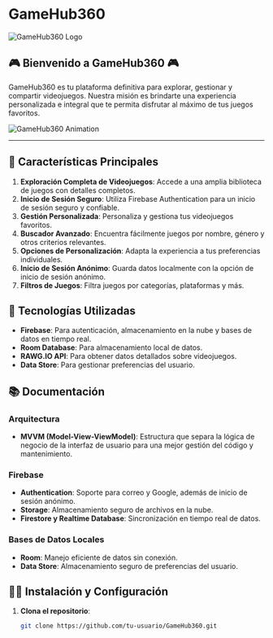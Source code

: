 # GameHub360

![GameHub360 Logo](path/to/your/logo.png)

## 🎮 Bienvenido a GameHub360 🎮

GameHub360 es tu plataforma definitiva para explorar, gestionar y compartir videojuegos. Nuestra misión es brindarte una experiencia personalizada e integral que te permita disfrutar al máximo de tus juegos favoritos.

![GameHub360 Animation](path/to/your/animation.gif)

---

## 🚀 Características Principales

1. **Exploración Completa de Videojuegos**: Accede a una amplia biblioteca de juegos con detalles completos.
2. **Inicio de Sesión Seguro**: Utiliza Firebase Authentication para un inicio de sesión seguro y confiable.
3. **Gestión Personalizada**: Personaliza y gestiona tus videojuegos favoritos.
4. **Buscador Avanzado**: Encuentra fácilmente juegos por nombre, género y otros criterios relevantes.
5. **Opciones de Personalización**: Adapta la experiencia a tus preferencias individuales.
6. **Inicio de Sesión Anónimo**: Guarda datos localmente con la opción de inicio de sesión anónimo.
7. **Filtros de Juegos**: Filtra juegos por categorías, plataformas y más.

## 📲 Tecnologías Utilizadas

- **Firebase**: Para autenticación, almacenamiento en la nube y bases de datos en tiempo real.
- **Room Database**: Para almacenamiento local de datos.
- **RAWG.IO API**: Para obtener datos detallados sobre videojuegos.
- **Data Store**: Para gestionar preferencias del usuario.

## 📚 Documentación

### Arquitectura

- **MVVM (Model-View-ViewModel)**: Estructura que separa la lógica de negocio de la interfaz de usuario para una mejor gestión del código y mantenimiento.

### Firebase

- **Authentication**: Soporte para correo y Google, además de inicio de sesión anónimo.
- **Storage**: Almacenamiento seguro de archivos en la nube.
- **Firestore y Realtime Database**: Sincronización en tiempo real de datos.

### Bases de Datos Locales

- **Room**: Manejo eficiente de datos sin conexión.
- **Data Store**: Almacenamiento seguro de preferencias del usuario.

## 👨‍💻 Instalación y Configuración

1. **Clona el repositorio**:
   ```bash
   git clone https://github.com/tu-usuario/GameHub360.git
